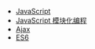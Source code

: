 * [JavaScript](/front-end/javascript/)
* [JavaScript 模块化编程](/front-end/javascript/javascript-module.md)
* [Ajax](front-end/javascript/ajax.md)
* [ES6](front-end/javascript/javascript-es6.md)
